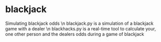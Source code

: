 # blackjack
Simulating blackjack odds \n
blackjack.py is a simulation of a blackjack game with a dealer \n
blackhacks.py is a real-time tool to calculate your, one other person and the dealers odds during a game of blackjack
